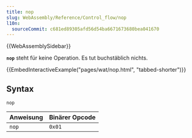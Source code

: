 ```yaml
---
title: nop
slug: WebAssembly/Reference/Control_flow/nop
l10n:
  sourceCommit: c681ed89305afd56d54ba6671673680bea041670
---
```


{{WebAssemblySidebar}}

**`nop`** steht für keine Operation. Es tut buchstäblich nichts.

{{EmbedInteractiveExample("pages/wat/nop.html", "tabbed-shorter")}}

## Syntax

```wasm
nop
```

| Anweisung | Binärer Opcode |
| --------- | -------------- |
| `nop`     | `0x01`         |
